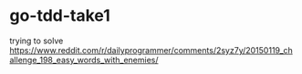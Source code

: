 # go-tdd-take1
trying to solve https://www.reddit.com/r/dailyprogrammer/comments/2syz7y/20150119_challenge_198_easy_words_with_enemies/
